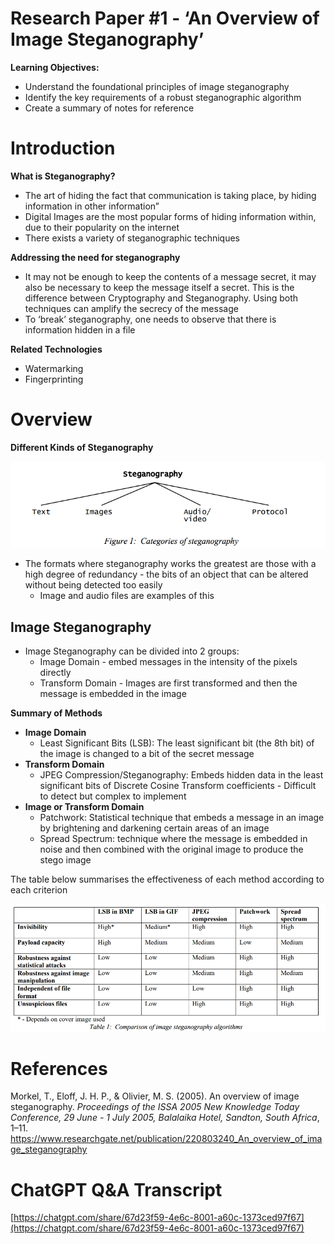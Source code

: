 # Research Paper #1 - ‘An Overview of Image Steganography’

**Learning Objectives:**

- Understand the foundational principles of image steganography
- Identify the key requirements of a robust steganographic algorithm
- Create a summary of notes for reference

# Introduction

**What is Steganography?**

- The art of hiding the fact that communication is taking place, by hiding information in other information”
- Digital Images are the most popular forms of hiding information within, due to their popularity on the internet
- There exists a variety of steganographic techniques

**Addressing the need for steganography**

- It may not be enough to keep the contents of a message secret, it may also be necessary to keep the message itself a secret. This is the difference between Cryptography and Steganography. Using both techniques can amplify the secrecy of the message
- To ‘break’ steganography, one needs to observe that there is information hidden in a file

**Related Technologies**

- Watermarking
- Fingerprinting

# Overview

**Different Kinds of Steganography**

![image.png](image.png)

- The formats where steganography works the greatest are those with a high degree of redundancy - the bits of an object that can be altered without being detected too easily
    - Image and audio files are examples of this

## Image Steganography

- Image Steganography can be divided into 2 groups:
    - Image Domain - embed messages in the intensity of the pixels directly
    - Transform Domain - Images are first transformed and then the message is embedded in the image

**Summary of Methods** 

- **Image Domain**
    - Least Significant Bits (LSB): The least significant bit (the 8th bit) of the image is changed to a bit of the secret message
- **Transform Domain**
    - JPEG Compression/Steganography: Embeds hidden data in the least significant bits of Discrete Cosine Transform coefficients - Difficult to detect but complex to implement
- **Image or Transform Domain**
    - Patchwork: Statistical technique that embeds a message in an image by brightening and darkening certain areas of an image
    - Spread Spectrum: technique where the message is embedded in noise and then combined with the original image to produce the stego image

The table below summarises the effectiveness of each method according to each criterion

![image.png](image%201.png)

# References

Morkel, T., Eloff, J. H. P., & Olivier, M. S. (2005). An overview of image steganography. *Proceedings of the ISSA 2005 New Knowledge Today Conference, 29 June - 1 July 2005, Balalaika Hotel, Sandton, South Africa*, 1–11. https://www.researchgate.net/publication/220803240_An_overview_of_image_steganography

# ChatGPT Q&A Transcript

[https://chatgpt.com/share/67d23f59-4e6c-8001-a60c-1373ced97f67](https://chatgpt.com/share/67d23f59-4e6c-8001-a60c-1373ced97f67)